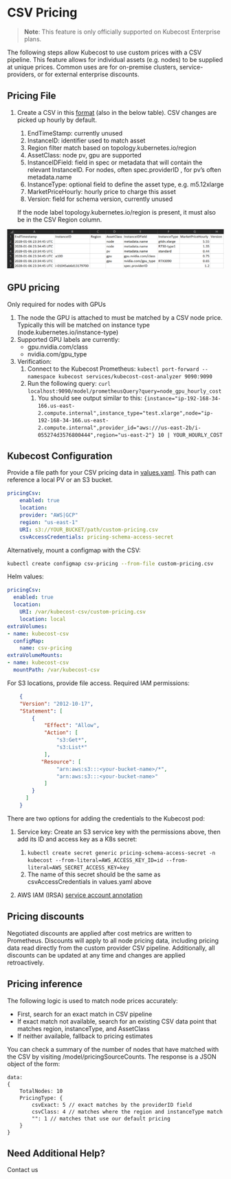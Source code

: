 # CSV Pricing

> **Note**: This feature is only officially supported on Kubecost Enterprise plans.

The following steps allow Kubecost to use custom prices with a CSV pipeline. This feature allows for individual assets (e.g. nodes) to be supplied at unique prices. Common uses are for on-premise clusters, service-providers, or for external enterprise discounts.


## Pricing File

1. Create a CSV in this [format](https://github.com/kubecost/cost-analyzer-helm-chart/blob/develop/cost-analyzer/custom-pricing.csv) (also in the below table). CSV changes are picked up hourly by default.
    1. EndTimeStamp: currently unused
    2. InstanceID: identifier used to match asset
    3. Region filter match based on topology.kubernetes.io/region
    4. AssetClass: node pv, gpu are supported
    5. InstanceIDField: field in spec or metadata that will contain the relevant InstanceID. For nodes, often spec.providerID , for pv’s often metadata.name
    6. InstanceType: optional field to define the asset type, e.g. m5.12xlarge
    7. MarketPriceHourly: hourly price to charge this asset
    8. Version: field for schema version, currently unused

    If the node label topology.kubernetes.io/region is present, it must also be in the CSV Region column.

![Pricing table](https://raw.githubusercontent.com/kubecost/docs/main/images/pricing.png)

## GPU pricing

Only required for nodes with GPUs

1. The node the GPU is attached to must be matched by a CSV node price. Typically this will be matched on instance type (node.kubernetes.io/instance-type)
2. Supported GPU labels are currently:
    * gpu.nvidia.com/class
    * nvidia.com/gpu_type
3. Verification:
    1. Connect to the Kubecost Prometheus: `kubectl port-forward --namespace kubecost services/kubecost-cost-analyzer 9090:9090`
    2. Run the following query: `curl localhost:9090/model/prometheusQuery?query=node_gpu_hourly_cost`
        1. You should see output similar to this: `{instance="ip-192-168-34-166.us-east-2.compute.internal",instance_type="test.xlarge",node="ip-192-168-34-166.us-east-2.compute.internal",provider_id="aws:///us-east-2b/i-055274d3576800444",region="us-east-2"} 10 | YOUR_HOURLY_COST`


## Kubecost Configuration

Provide a file path for your CSV pricing data in [values.yaml](https://github.com/kubecost/cost-analyzer-helm-chart/blob/develop/cost-analyzer/values-custom-pricing.yaml). This path can reference a local PV or an S3 bucket.

```yaml
pricingCsv:
    enabled: true
    location:
    provider: "AWS|GCP"
    region: "us-east-1"
    URI: s3://YOUR_BUCKET/path/custom-pricing.csv
    csvAccessCredentials: pricing-schema-access-secret
```

Alternatively, mount a configmap with the CSV:

``` sh
kubectl create configmap csv-pricing --from-file custom-pricing.csv
```

Helm values:

``` yaml
pricingCsv:
  enabled: true
  location:
    URI: /var/kubecost-csv/custom-pricing.csv
    location: local
extraVolumes:
- name: kubecost-csv
  configMap:
    name: csv-pricing
extraVolumeMounts:
- name: kubecost-csv
  mountPath: /var/kubecost-csv
```

For S3 locations, provide file access. Required IAM permissions:

```json
    {
    "Version": "2012-10-17",
    "Statement": [
        {
            "Effect": "Allow",
            "Action": [
                "s3:Get*",
                "s3:List*"
            ],
           "Resource": [
                "arn:aws:s3:::<your-bucket-name>/*",
                "arn:aws:s3:::<your-bucket-name>"
            ]
        }
      ]
    }
```

There are two options for adding the credentials to the Kubecost pod:

1. Service key: Create an S3 service key with the permissions above, then add its ID and access key as a K8s secret:
   1. `kubectl create secret generic pricing-schema-access-secret -n kubecost --from-literal=AWS_ACCESS_KEY_ID=id --from-literal=AWS_SECRET_ACCESS_KEY=key`
   2. The name of this secret should be the same as csvAccessCredentials in values.yaml above


2. AWS IAM (IRSA) [service account annotation](https://docs.aws.amazon.com/eks/latest/userguide/adot-iam.html)

## Pricing discounts

Negotiated discounts are applied after cost metrics are written to Prometheus. Discounts will apply to all node pricing data, including pricing data read directly from the custom provider CSV pipeline. Additionally, all discounts can be updated at any time and changes are applied retroactively.

## Pricing inference

The following logic is used to match node prices accurately:

* First, search for an exact match in CSV pipeline
* If exact match not available, search for an existing CSV data point that matches region, instanceType, and AssetClass
* If neither available, fallback to pricing estimates

You can check a summary of the number of nodes that have matched with the CSV by visiting /model/pricingSourceCounts. The response is a JSON object of the form:

``` jsonc
data:
{
	TotalNodes: 10
	PricingType: {
		csvExact: 5 // exact matches by the providerID field
		csvClass: 4 // matches where the region and instanceType match
		"": 1 // matches that use our default pricing
    }
}
```

## Need Additional Help?

Contact us
